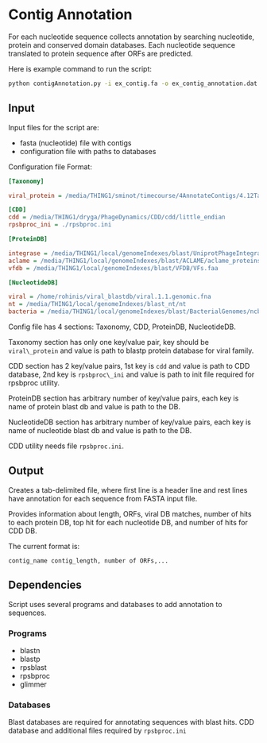 # Contig Annotation

For each nucleotide sequence collects annotation by searching nucleotide, protein and conserved domain
databases. Each nucleotide sequence translated to protein sequence after ORFs are predicted.

Here is example command to run the script:

```bash
python contigAnnotation.py -i ex_contig.fa -o ex_contig_annotation.dat -d databases.ini
```

## Input 

Input files for the script are:
* fasta (nucleotide) file with contigs
* configuration file with paths to databases

Configuration file Format:

```ini
[Taxonomy]

viral_protein = /media/THING1/sminot/timecourse/4AnnotateContigs/4.12TaxonomicFamily/4.12.1ViralFamilyProteinsDB/

[CDD]
cdd = /media/THING1/dryga/PhageDynamics/CDD/cdd/little_endian 
rpsbproc_ini = ./rpsbproc.ini

[ProteinDB]

integrase = /media/THING1/local/genomeIndexes/blast/UniprotPhageIntegrase.fasta
aclame = /media/THING1/local/genomeIndexes/blast/ACLAME/aclame_proteins_viruses_prophages_0.4.fasta
vfdb = /media/THING1/local/genomeIndexes/blast/VFDB/VFs.faa

[NucleotideDB]

viral = /home/rohinis/viral_blastdb/viral.1.1.genomic.fna
nt = /media/THING1/local/genomeIndexes/blast_nt/nt
bacteria = /media/THING1/local/genomeIndexes/blast/BacterialGenomes/ncbi_bacteria.fa

```

Config file has 4 sections: Taxonomy, CDD, ProteinDB, NucleotideDB.

Taxonomy section has only one key/value pair, key should be `viral\_protein`
and value is path to blastp protein database for viral family.

CDD section has 2 key/value pairs, 1st key is `cdd` and value is path to CDD database,
2nd key is `rpsbproc\_ini` and value is path to init file required for rpsbproc utility. 

ProteinDB section has arbitrary number of key/value pairs, each key is name of
protein blast db and value is path to the DB.

NucleotideDB section has arbitrary number of key/value pairs, each key is name of
nucleotide blast db and value is path to the DB.

CDD utility needs file `rpsbproc.ini`.

## Output

Creates a tab-delimited file, where first line is a header line
and rest lines have annotation for each sequence from FASTA input file. 

Provides information about length, ORFs, viral DB matches, number of hits to each protein DB, top hit for each nucleotide DB, and number of hits for CDD DB.
 
The current format is:
```
contig_name contig_length, number of ORFs,... 
```

## Dependencies

Script uses several programs and databases to add annotation to sequences.

### Programs

* blastn
* blastp
* rpsblast
* rpsbproc
* glimmer

### Databases

Blast databases are required for annotating sequences with blast hits.
CDD database and additional files required by `rpsbproc.ini`

